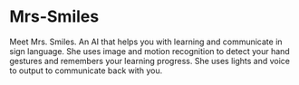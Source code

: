 # Mrs-Smiles
Meet Mrs. Smiles. An AI that helps you with learning and communicate in sign language. She uses image and motion recognition to detect your hand gestures and remembers your learning progress. She uses lights and voice to output to communicate back with you. 
